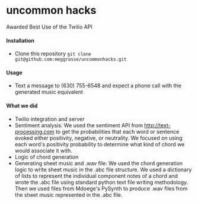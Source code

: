 # uncommon hacks
Awarded Best Use of the Twilio API

#### Installation
- Clone this repository ```git clone git@github.com:meggrasse/uncommonhacks.git```

#### Usage 
- Text a message to (630) 755-6548 and expect a phone call with the generated music equivalent

#### What we did
- Twilio integration and server
- Sentiment analysis: We used the sentiment API from http://text-processing.com to get the probabilities that each word or sentence evoked either positivity, negative, or neutrality. We focused on using each word's positivity probability to determine what kind of chord we would associate it with.
- Logic of chord generation
- Generating sheet music and .wav file: We used the chord generation logic to write sheet music in the .abc file structure. We used a dictionary of lists to represent the individual component notes of a chord and wrote the .abc file using standard python text file writing methodology. Then we used files from Mdoege's PySynth to produce .wav files from the sheet music represented in the .abc file.   
